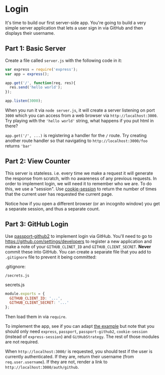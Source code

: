 # Login

It's time to build our first server-side app. You're going to build a very simple server application that lets a user sign in via GitHub and then displays their username.

## Part 1: Basic Server

Create a file called `server.js` with the following code in it:

```js
var express = require('express');
var app = express();

app.get('/', function(req, res){
  res.send('hello world');
});

app.listen(3000);
```

When you run it via `node server.js`, it will create a server listening on port `3000` which you can access from a web browser via `http://localhost:3000`.  Try playing with the `'hello world'` string, what happens if you put html in there?

`app.get('/', ...)` is registering a handler for the `/` route.  Try creating another route handler so that navigating to `http://localhost:3000/foo` returns `'bar'`


## Part 2: View Counter

This server is stateless.  i.e. every time we make a request it will generate the response from scratch, with no awareness of any previous requests.  In order to implement login, we will need it to remember who we are.  To do this, we use a "session".  Use [cookie-session](https://www.npmjs.com/package/cookie-session) to return the number of times that the current user has requested the current page.

Notice how if you open a different browser (or an incognito window) you get a separate session, and thus a separate count.

## Part 3: GitHub Login

Use [passport-github2](https://github.com/cfsghost/passport-github) to implement login via GitHub.  You'll need to go to https://github.com/settings/developers to register a new application and make a note of your `GITHUB_CLINET_ID` and `GITHUB_CLIENT_SECRET`.  **Never** commit these into GitHub.  You can create a separate file that you add to `.gitignore` file to prevent it being committed:

.gitignore:

```
/secrets.js
```

secrets.js

```js
module.exports = {
  GITHUB_CLIENT_ID: '...',
  GITHUB_CLIENT_SECRET: '...'
};
```

Then load them in via `require`.

To implement the app, see if you can adapt [the example](https://github.com/cfsghost/passport-github/blob/master/examples/login/app.js) but note that you should only need `express`, `passport`, `passport-github2`, `cookie-session` (instead of `express-session`) and `GitHubStrategy`.  The rest of those modules are not required.

When `http://localhost:3000/` is requested, you should test if the user is currently authenticated.  If they are, return their username (from `req.user.username`).  If they are not, render a link to `http://localhost:3000/auth/github`.